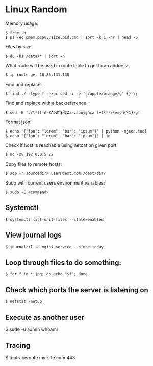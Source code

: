 Linux Random
============	
	
Memory usage:

    $ free -h
    $ ps -eo pmem,pcpu,vsize,pid,cmd | sort -k 1 -nr | head -5
	
Files by size:

	$ du -hs /data/* | sort -h
	
What route will be used in route table to get to an address:

    $ ip route get 10.85.131.138
	
Find and replace:

	$ find ./ -type f -exec sed -i -e 's/apple/orange/g' {} \;

Find and replace with a backreference:

    $ sed -E 's/\*([-A-ZÄÖÜÝŞŇÇŽa-zäöüýşňçž ]+)\*/\\emph{\1}/g'

Format json:

	$ echo '{"foo": "lorem", "bar": "ipsum"}' | python -mjson.tool
	$ echo '{"foo": "lorem", "bar": "ipsum"}' | jq
	
Check if host is reachable using netcat on given port:	
	
	$ nc -zv 192.0.0.5 22
	
Copy files to remote hosts:

	$ scp -r sourcedir/ user@dest.com:/dest/dir/
	
Sudo with current users environment variables:

    $ sudo -E <command>
    
## Systemctl

    $ systemctl list-unit-files --state=enabled
    
## View journal logs

    $ journalctl -u nginx.service --since today
    
## Loop through files to do something:

    $ for f in *.jpg; do echo "$f"; done

## Check which ports the server is listening on

    $ netstat -antup
    
## Execute as another user

   $ sudo -u admin whoami
   
## Tracing 

   $ tcptraceroute my-site.com 443
